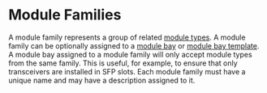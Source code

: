 # Module Families

A module family represents a group of related [module types](moduletype.md). A module family can be optionally assigned to a [module bay](modulebay.md) or [module bay template](modulebaytemplate.md). A module bay assigned to a module family will only accept module types from the same family. This is useful, for example, to ensure that only transceivers are installed in SFP slots. Each module family must have a unique name and may have a description assigned to it.
